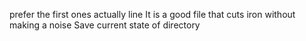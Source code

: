 prefer the first ones actually
line
It is a good file that cuts iron without making a noise
Save current state of directory
